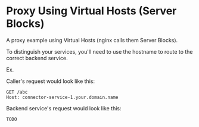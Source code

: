 # Proxy Using Virtual Hosts (Server Blocks)

A proxy example using Virtual Hosts (nginx calls them Server Blocks).

To distinguish your services, you'll need to use the hostname to route to the correct backend service.

Ex.

Caller's request would look like this:

```
GET /abc
Host: connector-service-1.your.domain.name
```

Backend service's request would look like this:
```
TODO
```
